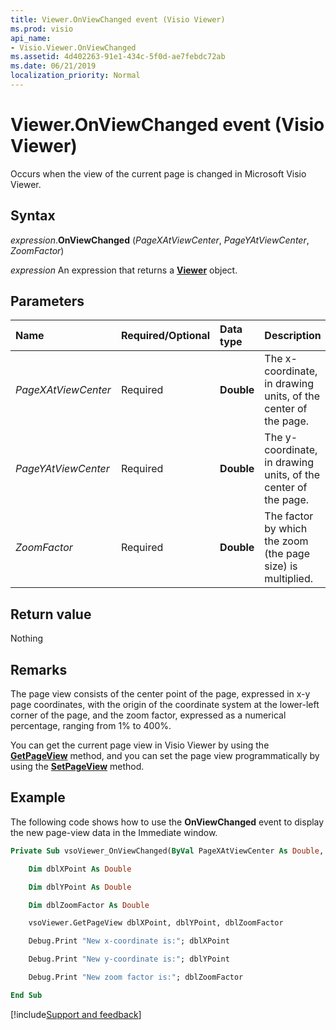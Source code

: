 ```yaml
---
title: Viewer.OnViewChanged event (Visio Viewer)
ms.prod: visio
api_name:
- Visio.Viewer.OnViewChanged
ms.assetid: 4d402263-91e1-434c-5f0d-ae7febdc72ab
ms.date: 06/21/2019
localization_priority: Normal
---
```



# Viewer.OnViewChanged event (Visio Viewer)

Occurs when the view of the current page is changed in Microsoft Visio Viewer.


## Syntax

_expression_.**OnViewChanged** (_PageXAtViewCenter_, _PageYAtViewCenter_, _ZoomFactor_)

_expression_ An expression that returns a **[Viewer](Visio.Viewer.md)** object.


## Parameters

|Name|Required/Optional|Data type|Description|
|:-----|:-----|:-----|:-----|
|_PageXAtViewCenter_|Required| **Double**|The x-coordinate, in drawing units, of the center of the page.|
|_PageYAtViewCenter_|Required| **Double**|The y-coordinate, in drawing units, of the center of the page.|
|_ZoomFactor_|Required| **Double**|The factor by which the zoom (the page size) is multiplied. |

## Return value

Nothing


## Remarks

The page view consists of the center point of the page, expressed in x-y page coordinates, with the origin of the coordinate system at the lower-left corner of the page, and the zoom factor, expressed as a numerical percentage, ranging from 1% to 400%.

You can get the current page view in Visio Viewer by using the **[GetPageView](Visio.Viewer.GetPageView.md)** method, and you can set the page view programmatically by using the **[SetPageView](Visio.Viewer.SetPageView.md)** method.


## Example

The following code shows how to use the **OnViewChanged** event to display the new page-view data in the Immediate window.

```vb
Private Sub vsoViewer_OnViewChanged(ByVal PageXAtViewCenter As Double, ByVal PageYAtViewCenter As Double, ByVal ZoomFactor As Double)

    Dim dblXPoint As Double

    Dim dblYPoint As Double

    Dim dblZoomFactor As Double

    vsoViewer.GetPageView dblXPoint, dblYPoint, dblZoomFactor

    Debug.Print "New x-coordinate is:"; dblXPoint

    Debug.Print "New y-coordinate is:"; dblYPoint

    Debug.Print "New zoom factor is:"; dblZoomFactor

End Sub
```

[!include[Support and feedback](~/includes/feedback-boilerplate.md)]